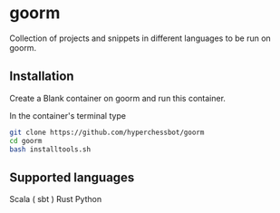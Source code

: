 # goorm

Collection of projects and snippets in different languages to be run on goorm.

## Installation

Create a Blank container on goorm and run this container.

In the container's terminal type

```bash
git clone https://github.com/hyperchessbot/goorm
cd goorm
bash installtools.sh
```

## Supported languages

Scala ( sbt )
Rust
Python
